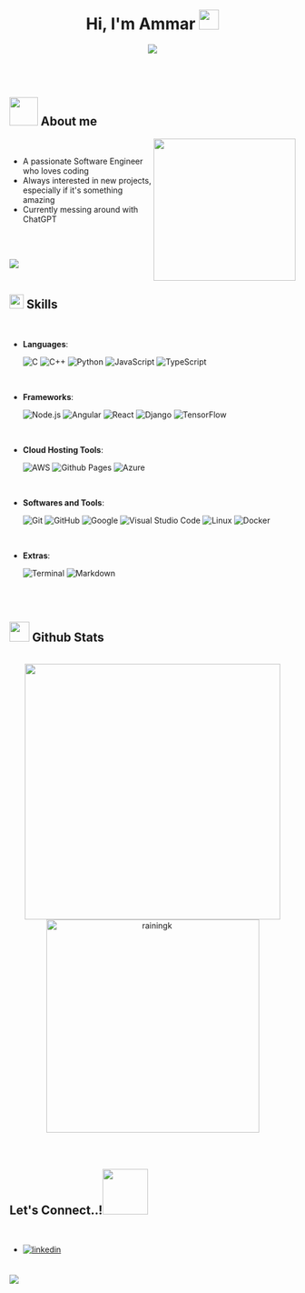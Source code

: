 
<h1 align="center"><b>Hi, I'm Ammar </b><img src="https://media.giphy.com/media/hvRJCLFzcasrR4ia7z/giphy.gif" width="35"></h1>

<p align="center">
  <a href="https://github.com/DenverCoder1/readme-typing-svg"><img src="https://readme-typing-svg.herokuapp.com?font=Time+New+Roman&color=cyan&size=25&center=true&vCenter=true&width=600&height=100&lines=Software+Engineer;Always+On+The+Lookout+For+New+Tech"></a>
</p>

<br>

<!-- For Light Mode Users -->
<!-- ![snek svg](https://github.com/RainingK/RainingK/blob/output/github-snake-dark.svg) -->
<!-- For Dark Mode Users -->
<picture>
  <source media="(prefers-color-scheme: dark)" srcset="https://github.com/RainingK/RainingK/blob/output/github-snake-dark.svg">
</picture>

<br>
	
## <img src = "https://user-images.githubusercontent.com/37976857/212146339-1deb4566-14b1-4824-b425-9977c2359311.gif" width = 50px> **About me**

<img align="right" src="https://user-images.githubusercontent.com/37976857/212146760-abe9f81b-cce9-4491-ad55-a87c874025a1.gif" width = 250px>

<br>

- A passionate Software Engineer who loves coding
- Always interested in new projects, especially if it's something amazing
- Currently messing around with ChatGPT

<br><br>

<img src="https://user-images.githubusercontent.com/73097560/115834477-dbab4500-a447-11eb-908a-139a6edaec5c.gif"><br><br>

## <img src="https://media2.giphy.com/media/QssGEmpkyEOhBCb7e1/giphy.gif?cid=ecf05e47a0n3gi1bfqntqmob8g9aid1oyj2wr3ds3mg700bl&rid=giphy.gif" width ="25"><b> Skills</b>
<br>

<p align="center">

- **Languages**:
    
    ![C](https://img.shields.io/badge/C%20-%232370ED.svg?style=for-the-badge&logo=c&logoColor=white)
    ![C++](https://img.shields.io/badge/C++%20-%2300599C.svg?style=for-the-badge&logo=c%2B%2B&logoColor=white)
    ![Python](https://img.shields.io/badge/Python%20-%2314354C.svg?style=for-the-badge&logo=python&logoColor=white)
    ![JavaScript](https://img.shields.io/badge/JavaScript%20-%23F7DF1E.svg?style=for-the-badge&logo=javascript&logoColor=black)
    ![TypeScript](https://img.shields.io/badge/Typescript-2f74c0?style=for-the-badge&logo=typescript&logoColor=white)

<br>   
    
- **Frameworks**:

   ![Node.js](https://img.shields.io/badge/Node.js-339933?style=for-the-badge&logo=nodedotjs&logoColor=white)
   ![Angular](https://img.shields.io/badge/Angular-DD0031?style=for-the-badge&logo=angular&logoColor=white)
   ![React](https://img.shields.io/badge/React-20232A?style=for-the-badge&logo=react&logoColor=61DAFB)
   ![Django](https://img.shields.io/badge/Django-092E20?style=for-the-badge&logo=django&logoColor=green)
   ![TensorFlow](https://img.shields.io/badge/TensorFlow-FF6F00?style=for-the-badge&logo=TensorFlow&logoColor=white)

<br>

- **Cloud Hosting Tools**:

    ![AWS](https://img.shields.io/badge/Amazon_AWS-FF9900?style=for-the-badge&logo=amazonaws&logoColor=white)
    ![Github Pages](https://img.shields.io/badge/GitHub%20Pages-%23327FC7.svg?style=for-the-badge&logo=github&logoColor=white)
    ![Azure](https://img.shields.io/badge/microsoft%20azure-0089D6?style=for-the-badge&logo=microsoft-azure&logoColor=white)
    
<br>

- **Softwares and Tools**:

    ![Git](https://img.shields.io/badge/git-%23F05033.svg?style=for-the-badge&logo=git&logoColor=white)
    ![GitHub](https://img.shields.io/badge/github-%23121011.svg?style=for-the-badge&logo=github&logoColor=white)
    ![Google](https://img.shields.io/badge/google-%234285F4.svg?style=for-the-badge&logo=google&logoColor=white)
    ![Visual Studio Code](https://img.shields.io/badge/Visual%20Studio%20Code-0078d7.svg?style=for-the-badge&logo=visual-studio-code&logoColor=white)
    ![Linux](https://img.shields.io/badge/Linux-FCC624?style=for-the-badge&logo=linux&logoColor=black)
    ![Docker](https://img.shields.io/badge/Docker-2CA5E0?style=for-the-badge&logo=docker&logoColor=white)

<br>

- **Extras**:

    ![Terminal](https://img.shields.io/badge/Terminal-%23054020?style=for-the-badge&logo=gnu-bash&logoColor=white)
    ![Markdown](https://img.shields.io/badge/markdown-%23000000.svg?style=for-the-badge&logo=markdown&logoColor=white)   


</p>

<br>

<br>


## <img src="https://media.giphy.com/media/iY8CRBdQXODJSCERIr/giphy.gif" width="35"><b> Github Stats </b>
<br>

<div align="center">
<a href="https://github.com/RainingK/">
  <img src="https://github-readme-stats-git-masterrstaa-rickstaa.vercel.app/api?username=rainingk&include_all_commits=true&count_private=true&show_icons=true&line_height=20&title_color=7A7ADB&icon_color=2234AE&text_color=D3D3D3&bg_color=0,000000,130F40" width="450"/>
  <img src="https://github-readme-stats-git-masterrstaa-rickstaa.vercel.app/api/top-langs?username=rainingk&show_icons=true&locale=en&layout=compact&line_height=20&title_color=7A7ADB&icon_color=2234AE&text_color=D3D3D3&bg_color=0,000000,130F40" width="375"  alt="rainingk"/>

</a>
</div>

<br>
<br>

## <b> Let's Connect..!</b><img src="https://user-images.githubusercontent.com/37976857/212147270-8531ad6a-1f14-4e02-bbbf-5cfccf5c25e0.gif" width ="80">
<br>
<div align='left'>

<ul>

<li>
<a href="https://linkedin.com/in/ammarj98" target="_blank">
<img src="https://img.shields.io/badge/linkedin:  Ammar Joher-%2300acee.svg?color=405DE6&style=for-the-badge&logo=linkedin&logoColor=white" alt=linkedin style="margin-bottom: 5px;"/>
</a>
</li>
	
</ul>
</div>

<br>
<img src="https://user-images.githubusercontent.com/73097560/115834477-dbab4500-a447-11eb-908a-139a6edaec5c.gif">

